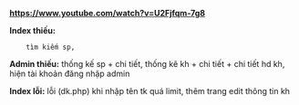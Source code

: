 **https://www.youtube.com/watch?v=U2Fjfqm-7g8**

**Index thiếu:**  
    
        tìm kiếm sp, 

**Admin thiếu:** 
             thống kế sp + chi tiết,
             thống kê kh + chi tiết + chi tiết hd kh,
             hiện tài khoản đăng nhập admin
       
**Index lỗi:** lỗi (dk.php) khi nhập tên tk quá limit, thêm trang edit thông tin kh

            
            
